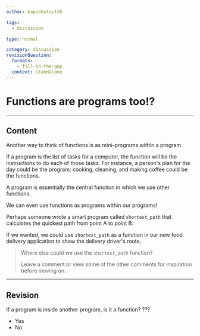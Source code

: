 ```yaml
---
author: kapnobatai136

tags:
  - discussion

type: normal

category: discussion
revisionQuestion:
  formats:
    - fill-in-the-gap
  context: standalone
---
```


# Functions are programs too!?

---
## Content

Another way to think of functions is as mini-programs within a program.

If a program is the list of tasks for a computer, the function will be the instructions to do each of those tasks. For instance, a person's plan for the day could be the program; cooking, cleaning, and making coffee could be the functions.

A program is essentially the central function in which we use other functions.

We can even use functions as programs within our programs!

Perhaps someone wrote a smart program called `shortest_path` that calculates the quickest path from point A to point B. 

If we wanted, we could use `shortest_path` as a function in our new food delivery application to show the delivery driver's route.

> Where else could we use the `shortest_path` function?
>
> Leave a comment or view some of the other comments for inspiration before moving on.
---

## Revision

If a program is inside another program, is it a function?
???

- Yes
- No

